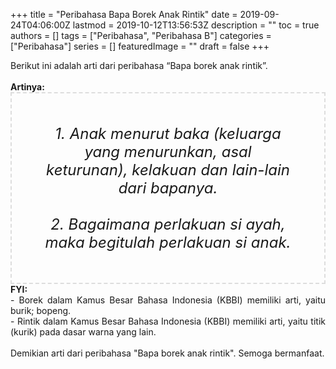 +++
title = "Peribahasa Bapa Borek Anak Rintik"
date = 2019-09-24T04:06:00Z
lastmod = 2019-10-12T13:56:53Z
description = ""
toc = true
authors = []
tags = ["Peribahasa", "Peribahasa B"]
categories = ["Peribahasa"]
series = []
featuredImage = ""
draft = false
+++

<div dir="ltr" style="text-align: left;" trbidi="on"><div style="text-align: justify;">Berikut ini adalah arti dari peribahasa “Bapa borek anak rintik”.</div><br /><div style="text-align: justify;"><b>Artinya:</b></div><div style="border: 2px dashed #ddd; font-size: 24px; height: auto; margin: 0 auto; padding: 50px; text-align: center; width: auto;"><i>1. Anak menurut baka (keluarga yang menurunkan, asal keturunan), kelakuan dan lain-lain dari bapanya.<br /><br />2. Bagaimana perlakuan si ayah, maka begitulah perlakuan si anak.</i></div><div style="text-align: justify;"><b>FYI:</b><br />- Borek dalam Kamus Besar Bahasa Indonesia (KBBI) memiliki arti, yaitu burik; bopeng.<br />- Rintik dalam Kamus Besar Bahasa Indonesia (KBBI) memiliki arti, yaitu titik (kurik) pada dasar warna yang lain.<br /><br /></div><div style="text-align: justify;">Demikian arti dari peribahasa "Bapa borek anak rintik". Semoga bermanfaat.</div></div>
